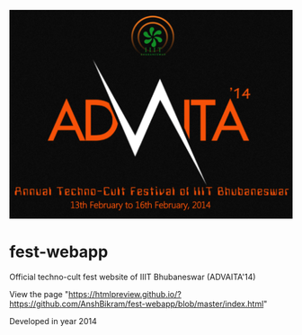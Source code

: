 ![Logo](./logo.png)
# fest-webapp

Official techno-cult fest website of IIIT Bhubaneswar (ADVAITA'14)

View the page "https://htmlpreview.github.io/?https://github.com/AnshBikram/fest-webapp/blob/master/index.html"

Developed in year 2014
